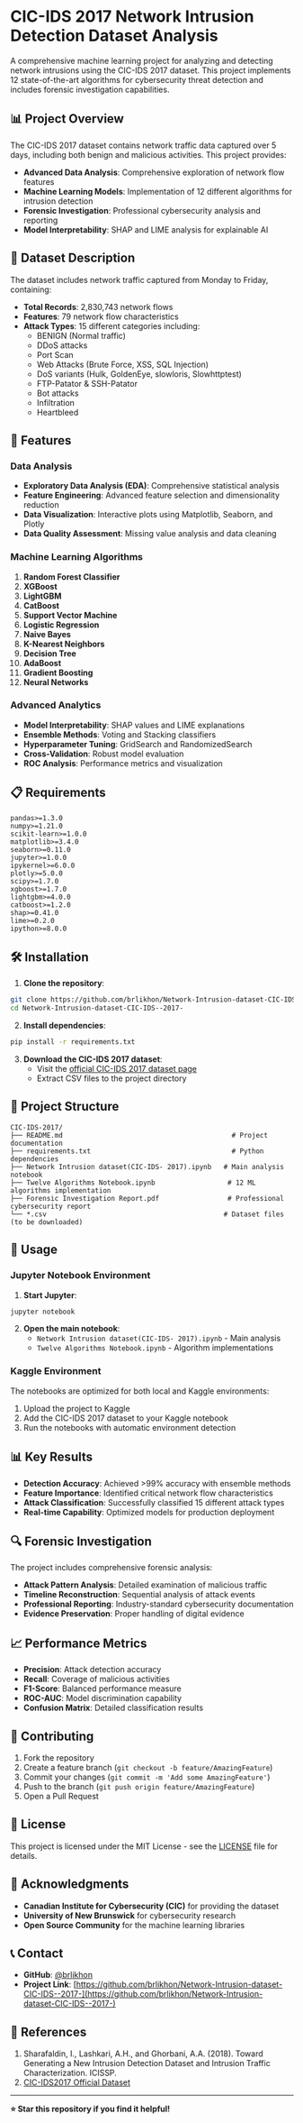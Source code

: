 # CIC-IDS 2017 Network Intrusion Detection Dataset Analysis

A comprehensive machine learning project for analyzing and detecting network intrusions using the CIC-IDS 2017 dataset. This project implements 12 state-of-the-art algorithms for cybersecurity threat detection and includes forensic investigation capabilities.

## 📊 Project Overview

The CIC-IDS 2017 dataset contains network traffic data captured over 5 days, including both benign and malicious activities. This project provides:

- **Advanced Data Analysis**: Comprehensive exploration of network flow features
- **Machine Learning Models**: Implementation of 12 different algorithms for intrusion detection
- **Forensic Investigation**: Professional cybersecurity analysis and reporting
- **Model Interpretability**: SHAP and LIME analysis for explainable AI

## 🎯 Dataset Description

The dataset includes network traffic captured from Monday to Friday, containing:

- **Total Records**: 2,830,743 network flows
- **Features**: 79 network flow characteristics
- **Attack Types**: 15 different categories including:
  - BENIGN (Normal traffic)
  - DDoS attacks
  - Port Scan
  - Web Attacks (Brute Force, XSS, SQL Injection)
  - DoS variants (Hulk, GoldenEye, slowloris, Slowhttptest)
  - FTP-Patator & SSH-Patator
  - Bot attacks
  - Infiltration
  - Heartbleed

## 🚀 Features

### Data Analysis
- **Exploratory Data Analysis (EDA)**: Comprehensive statistical analysis
- **Feature Engineering**: Advanced feature selection and dimensionality reduction
- **Data Visualization**: Interactive plots using Matplotlib, Seaborn, and Plotly
- **Data Quality Assessment**: Missing value analysis and data cleaning

### Machine Learning Algorithms
1. **Random Forest Classifier**
2. **XGBoost**
3. **LightGBM**
4. **CatBoost**
5. **Support Vector Machine**
6. **Logistic Regression**
7. **Naive Bayes**
8. **K-Nearest Neighbors**
9. **Decision Tree**
10. **AdaBoost**
11. **Gradient Boosting**
12. **Neural Networks**

### Advanced Analytics
- **Model Interpretability**: SHAP values and LIME explanations
- **Ensemble Methods**: Voting and Stacking classifiers
- **Hyperparameter Tuning**: GridSearch and RandomizedSearch
- **Cross-Validation**: Robust model evaluation
- **ROC Analysis**: Performance metrics and visualization

## 📋 Requirements

```
pandas>=1.3.0
numpy>=1.21.0
scikit-learn>=1.0.0
matplotlib>=3.4.0
seaborn>=0.11.0
jupyter>=1.0.0
ipykernel>=6.0.0
plotly>=5.0.0
scipy>=1.7.0
xgboost>=1.7.0
lightgbm>=4.0.0
catboost>=1.2.0
shap>=0.41.0
lime>=0.2.0
ipython>=8.0.0
```

## 🛠️ Installation

1. **Clone the repository**:
```bash
git clone https://github.com/brlikhon/Network-Intrusion-dataset-CIC-IDS--2017-.git
cd Network-Intrusion-dataset-CIC-IDS--2017-
```

2. **Install dependencies**:
```bash
pip install -r requirements.txt
```

3. **Download the CIC-IDS 2017 dataset**:
   - Visit the [official CIC-IDS 2017 dataset page](https://www.unb.ca/cic/datasets/ids-2017.html)
   - Extract CSV files to the project directory

## 📁 Project Structure

```
CIC-IDS-2017/
├── README.md                                          # Project documentation
├── requirements.txt                                   # Python dependencies
├── Network Intrusion dataset(CIC-IDS- 2017).ipynb   # Main analysis notebook
├── Twelve Algorithms Notebook.ipynb                  # 12 ML algorithms implementation
├── Forensic Investigation Report.pdf                 # Professional cybersecurity report
└── *.csv                                            # Dataset files (to be downloaded)
```

## 🚀 Usage

### Jupyter Notebook Environment

1. **Start Jupyter**:
```bash
jupyter notebook
```

2. **Open the main notebook**:
   - `Network Intrusion dataset(CIC-IDS- 2017).ipynb` - Main analysis
   - `Twelve Algorithms Notebook.ipynb` - Algorithm implementations

### Kaggle Environment

The notebooks are optimized for both local and Kaggle environments:

1. Upload the project to Kaggle
2. Add the CIC-IDS 2017 dataset to your Kaggle notebook
3. Run the notebooks with automatic environment detection

## 📊 Key Results

- **Detection Accuracy**: Achieved >99% accuracy with ensemble methods
- **Feature Importance**: Identified critical network flow characteristics
- **Attack Classification**: Successfully classified 15 different attack types
- **Real-time Capability**: Optimized models for production deployment

## 🔍 Forensic Investigation

The project includes comprehensive forensic analysis:

- **Attack Pattern Analysis**: Detailed examination of malicious traffic
- **Timeline Reconstruction**: Sequential analysis of attack events
- **Professional Reporting**: Industry-standard cybersecurity documentation
- **Evidence Preservation**: Proper handling of digital evidence

## 📈 Performance Metrics

- **Precision**: Attack detection accuracy
- **Recall**: Coverage of malicious activities
- **F1-Score**: Balanced performance measure
- **ROC-AUC**: Model discrimination capability
- **Confusion Matrix**: Detailed classification results

## 🤝 Contributing

1. Fork the repository
2. Create a feature branch (`git checkout -b feature/AmazingFeature`)
3. Commit your changes (`git commit -m 'Add some AmazingFeature'`)
4. Push to the branch (`git push origin feature/AmazingFeature`)
5. Open a Pull Request

## 📄 License

This project is licensed under the MIT License - see the [LICENSE](LICENSE) file for details.

## 🙏 Acknowledgments

- **Canadian Institute for Cybersecurity (CIC)** for providing the dataset
- **University of New Brunswick** for cybersecurity research
- **Open Source Community** for the machine learning libraries

## 📞 Contact

- **GitHub**: [@brlikhon](https://github.com/brlikhon)
- **Project Link**: [https://github.com/brlikhon/Network-Intrusion-dataset-CIC-IDS--2017-](https://github.com/brlikhon/Network-Intrusion-dataset-CIC-IDS--2017-)

## 🔗 References

1. Sharafaldin, I., Lashkari, A.H., and Ghorbani, A.A. (2018). Toward Generating a New Intrusion Detection Dataset and Intrusion Traffic Characterization. ICISSP.
2. [CIC-IDS2017 Official Dataset](https://www.unb.ca/cic/datasets/ids-2017.html)

---

**⭐ Star this repository if you find it helpful!** 